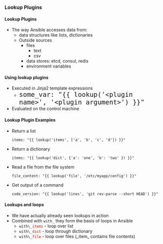 ### Lookup Plugins


#### Lookup Plugins
* The way Ansible accesses data from:
   * data structures like lists, dictionaries
   * Outside sources
       * files 
          * text
          * csv
       * data stores: etcd, consul, redis
       * environment variables


#### Using lookup plugins
* Executed in Jinja2 template expressions <!-- .element: class="fragment" data-fragment-index="0" -->
   * <code style="font-size:16pt;">some_var: "{{ lookup('&lt;plugin name&gt;', '&lt;plugin argument&gt;') }}"</code>
* Evaluated on the control machine <!-- .element: class="fragment" data-fragment-index="1" -->



#### Lookup Plugin Examples
* Return a list <!-- .element: class="fragment" data-fragment-index="0" -->
   ```
   items: "{{ lookup('items', ['a', 'b', 'c', 'd']) }}"
   ```
* Return a dictionary <!-- .element: class="fragment" data-fragment-index="1" -->
   ```
   items: "{{ lookup('dict', {'a': 'one', 'b': 'two' }) }}"
   ```
* Read a file from the file system <!-- .element: class="fragment" data-fragment-index="2" -->
   ```
   file_content: "{{ lookup('file', '/etc/myapp/config') }}"
   ```
* Get output of a command <!-- .element: class="fragment" data-fragment-index="3" -->
   ```
   code_version: "{{ lookup('lines', 'git rev-parse --short HEAD') }}"
   ```


#### Lookups and loops
* We have actually already seen lookups in action <!-- .element: class="fragment" data-fragment-index="0" -->
* Combined with  <!-- .element: class="fragment" data-fragment-index="1" -->`with_` they form the basis of loops in Ansible
   * <!-- .element: class="fragment" data-fragment-index="2" --><code>with\_</code><code style="color:red;">items</code> - loop over list
   * <!-- .element: class="fragment" data-fragment-index="3" --><code>with\_</code><code style="color:red;">dict</code> - loop through dictionary
   * <!-- .element: class="fragment" data-fragment-index="4" --><code>with\_</code><code style="color:red;">file</code> - loop over files (_item_ contains file contents)
